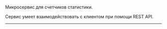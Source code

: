 Микросервис для счетчиков статистики.
 
 Сервис умеет взаимодействовать с клиентом при помощи REST API. 
 <hr>
 
